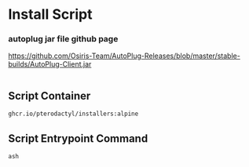# Install Script

### autoplug jar file github page

https://github.com/Osiris-Team/AutoPlug-Releases/blob/master/stable-builds/AutoPlug-Client.jar

```ash

```

## Script Container

```txt
ghcr.io/pterodactyl/installers:alpine
```

## Script Entrypoint Command

```txt
ash
```
